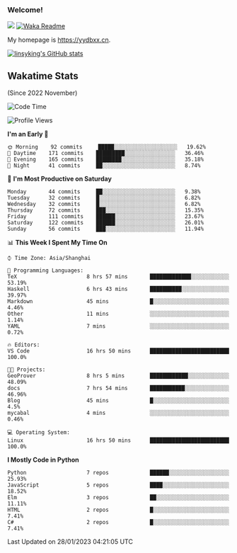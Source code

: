 ### Welcome!

![](https://visitor-badge.glitch.me/badge?page_id=linsyking.linsyking)
[![Waka Readme](https://github.com/linsyking/linsyking/actions/workflows/waka-readme.yml/badge.svg)](https://github.com/linsyking/linsyking/actions/workflows/waka-readme.yml)

My homepage is <https://yydbxx.cn>.

[![linsyking's GitHub stats](https://github-readme-stats.vercel.app/api?username=linsyking&show_icons=true&theme=onedark)](https://github.com/anuraghazra/github-readme-stats)

## Wakatime Stats

(Since 2022 November)

<!--START_SECTION:waka-->
![Code Time](http://img.shields.io/badge/Code%20Time-132%20hrs%204%20mins-blue)

![Profile Views](http://img.shields.io/badge/Profile%20Views-0-blue)

**I'm an Early 🐤** 

```text
🌞 Morning    92 commits     █████░░░░░░░░░░░░░░░░░░░░   19.62% 
🌆 Daytime    171 commits    █████████░░░░░░░░░░░░░░░░   36.46% 
🌃 Evening    165 commits    ████████░░░░░░░░░░░░░░░░░   35.18% 
🌙 Night      41 commits     ██░░░░░░░░░░░░░░░░░░░░░░░   8.74%

```
📅 **I'm Most Productive on Saturday** 

```text
Monday       44 commits     ██░░░░░░░░░░░░░░░░░░░░░░░   9.38% 
Tuesday      32 commits     █░░░░░░░░░░░░░░░░░░░░░░░░   6.82% 
Wednesday    32 commits     █░░░░░░░░░░░░░░░░░░░░░░░░   6.82% 
Thursday     72 commits     ███░░░░░░░░░░░░░░░░░░░░░░   15.35% 
Friday       111 commits    ██████░░░░░░░░░░░░░░░░░░░   23.67% 
Saturday     122 commits    ██████░░░░░░░░░░░░░░░░░░░   26.01% 
Sunday       56 commits     ███░░░░░░░░░░░░░░░░░░░░░░   11.94%

```


📊 **This Week I Spent My Time On** 

```text
⌚︎ Time Zone: Asia/Shanghai

💬 Programming Languages: 
TeX                      8 hrs 57 mins       █████████████░░░░░░░░░░░░   53.19% 
Haskell                  6 hrs 43 mins       ██████████░░░░░░░░░░░░░░░   39.97% 
Markdown                 45 mins             █░░░░░░░░░░░░░░░░░░░░░░░░   4.46% 
Other                    11 mins             ░░░░░░░░░░░░░░░░░░░░░░░░░   1.14% 
YAML                     7 mins              ░░░░░░░░░░░░░░░░░░░░░░░░░   0.72%

🔥 Editors: 
VS Code                  16 hrs 50 mins      █████████████████████████   100.0%

🐱‍💻 Projects: 
GeoProver                8 hrs 5 mins        ████████████░░░░░░░░░░░░░   48.09% 
docs                     7 hrs 54 mins       ███████████░░░░░░░░░░░░░░   46.96% 
Blog                     45 mins             █░░░░░░░░░░░░░░░░░░░░░░░░   4.5% 
mycabal                  4 mins              ░░░░░░░░░░░░░░░░░░░░░░░░░   0.46%

💻 Operating System: 
Linux                    16 hrs 50 mins      █████████████████████████   100.0%

```

**I Mostly Code in Python** 

```text
Python                   7 repos             ██████░░░░░░░░░░░░░░░░░░░   25.93% 
JavaScript               5 repos             ████░░░░░░░░░░░░░░░░░░░░░   18.52% 
Elm                      3 repos             ██░░░░░░░░░░░░░░░░░░░░░░░   11.11% 
HTML                     2 repos             █░░░░░░░░░░░░░░░░░░░░░░░░   7.41% 
C#                       2 repos             █░░░░░░░░░░░░░░░░░░░░░░░░   7.41%

```



 Last Updated on 28/01/2023 04:21:05 UTC
<!--END_SECTION:waka-->
